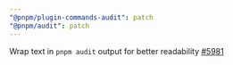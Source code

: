 ```yaml
---
"@pnpm/plugin-commands-audit": patch
"@pnpm/audit": patch
---
```


Wrap text in `pnpm audit` output for better readability [#5981](https://github.com/pnpm/pnpm/issues/5981)
